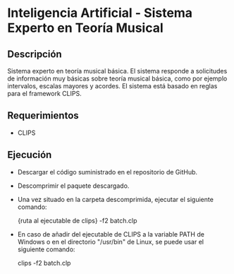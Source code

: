 # Inteligencia Artificial - Sistema Experto en Teoría Musical

## Descripción

Sistema experto en teoría musical básica. El sistema responde a solicitudes de información muy básicas sobre teoría musical básica, como por ejemplo intervalos, escalas mayores y acordes. El sistema está basado en reglas para el framework CLIPS.

## Requerimientos

- CLIPS

## Ejecución

- Descargar el código suministrado en el repositorio de GitHub.
- Descomprimir el paquete descargado.
- Una vez situado en la carpeta descomprimida, ejecutar el siguiente comando:

    {ruta al ejecutable de clips} -f2 batch.clp

- En caso de añadir del ejecutable de CLIPS a la variable PATH de Windows o en el directorio "/usr/bin" de Linux, se puede usar el siguiente comando:

    clips -f2 batch.clp
